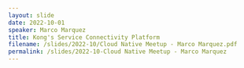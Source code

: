 ```yaml
---
layout: slide
date: 2022-10-01
speaker: Marco Marquez
title: Kong's Service Connectivity Platform
filename: /slides/2022-10/Cloud Native Meetup - Marco Marquez.pdf
permalink: /slides/2022-10-Cloud Native Meetup - Marco Marquez
---
```

